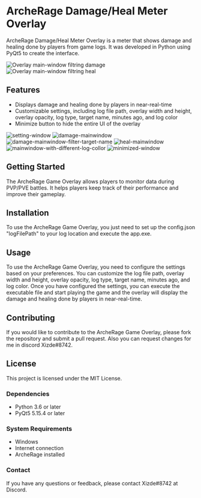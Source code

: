# ArcheRage Damage/Heal Meter Overlay

ArcheRage Damage/Heal Meter Overlay is a meter that shows damage and healing done by players from game logs. It was developed in Python using PyQt5 to create the interface.

![Overlay main-window filtring damage](https://user-images.githubusercontent.com/126599430/221931325-5e8314a2-1f90-46fb-a8ec-53d1b1065d44.png)
![Overlay main-window filtring heal](https://user-images.githubusercontent.com/126599430/221931361-fd205a4c-2c13-4319-a4df-ec160cda54f7.png)

## Features

- Displays damage and healing done by players in near-real-time
- Customizable settings, including log file path, overlay width and height, overlay opacity, log type, target name, minutes ago, and log color
- Minimize button to hide the entire UI of the overlay

![setting-window](https://user-images.githubusercontent.com/126599430/221931472-d3fec8cb-b21e-4a13-854c-0e5322322bec.png)
![damage-mainwindow](https://user-images.githubusercontent.com/126599430/221931325-5e8314a2-1f90-46fb-a8ec-53d1b1065d44.png)
![damage-mainwindow-filter-target-name](https://user-images.githubusercontent.com/126599430/221931340-e2009dca-9de2-480b-a4e3-6da4e94dfedc.png)
![heal-mainwindow](https://user-images.githubusercontent.com/126599430/221931361-fd205a4c-2c13-4319-a4df-ec160cda54f7.png)
![mainwindow-with-different-log-collor](https://user-images.githubusercontent.com/126599430/221931391-1ef6465b-77ad-440f-b941-dffeb9e023e9.png)
![minimized-window](https://user-images.githubusercontent.com/126599430/221931460-7a44ddac-5ad4-48fe-85d0-77a37f2598e0.png)

## Getting Started

The ArcheRage Game Overlay allows players to monitor data during PVP/PVE battles. It helps players keep track of their performance and improve their gameplay.

## Installation

To use the ArcheRage Game Overlay, you just need to set up the config.json "logFilePath" to your log location and execute the app.exe.

## Usage

To use the ArcheRage Game Overlay, you need to configure the settings based on your preferences. You can customize the log file path, overlay width and height, overlay opacity, log type, target name, minutes ago, and log color. Once you have configured the settings, you can execute the executable file and start playing the game and the overlay will display the damage and healing done by players in near-real-time.

## Contributing

If you would like to contribute to the ArcheRage Game Overlay, please fork the repository and submit a pull request. Also you can request changes for me in discord Xizde#8742.

## License

This project is licensed under the MIT License.

### Dependencies

- Python 3.6 or later
- PyQt5 5.15.4 or later

### System Requirements

- Windows
- Internet connection
- ArcheRage installed

### Contact

If you have any questions or feedback, please contact Xizde#8742 at Discord.
